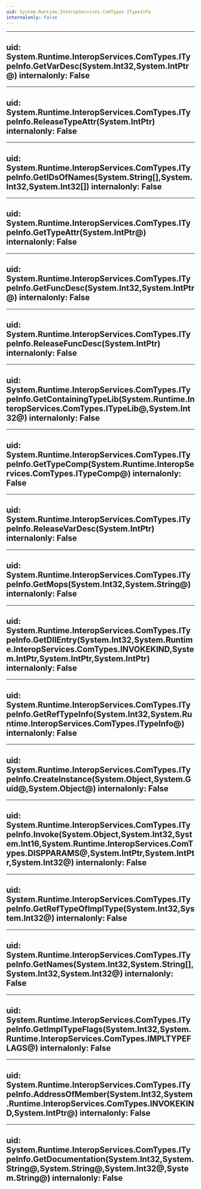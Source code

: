 ```yaml
---
uid: System.Runtime.InteropServices.ComTypes.ITypeInfo
internalonly: False
---
```


---
uid: System.Runtime.InteropServices.ComTypes.ITypeInfo.GetVarDesc(System.Int32,System.IntPtr@)
internalonly: False
---

---
uid: System.Runtime.InteropServices.ComTypes.ITypeInfo.ReleaseTypeAttr(System.IntPtr)
internalonly: False
---

---
uid: System.Runtime.InteropServices.ComTypes.ITypeInfo.GetIDsOfNames(System.String[],System.Int32,System.Int32[])
internalonly: False
---

---
uid: System.Runtime.InteropServices.ComTypes.ITypeInfo.GetTypeAttr(System.IntPtr@)
internalonly: False
---

---
uid: System.Runtime.InteropServices.ComTypes.ITypeInfo.GetFuncDesc(System.Int32,System.IntPtr@)
internalonly: False
---

---
uid: System.Runtime.InteropServices.ComTypes.ITypeInfo.ReleaseFuncDesc(System.IntPtr)
internalonly: False
---

---
uid: System.Runtime.InteropServices.ComTypes.ITypeInfo.GetContainingTypeLib(System.Runtime.InteropServices.ComTypes.ITypeLib@,System.Int32@)
internalonly: False
---

---
uid: System.Runtime.InteropServices.ComTypes.ITypeInfo.GetTypeComp(System.Runtime.InteropServices.ComTypes.ITypeComp@)
internalonly: False
---

---
uid: System.Runtime.InteropServices.ComTypes.ITypeInfo.ReleaseVarDesc(System.IntPtr)
internalonly: False
---

---
uid: System.Runtime.InteropServices.ComTypes.ITypeInfo.GetMops(System.Int32,System.String@)
internalonly: False
---

---
uid: System.Runtime.InteropServices.ComTypes.ITypeInfo.GetDllEntry(System.Int32,System.Runtime.InteropServices.ComTypes.INVOKEKIND,System.IntPtr,System.IntPtr,System.IntPtr)
internalonly: False
---

---
uid: System.Runtime.InteropServices.ComTypes.ITypeInfo.GetRefTypeInfo(System.Int32,System.Runtime.InteropServices.ComTypes.ITypeInfo@)
internalonly: False
---

---
uid: System.Runtime.InteropServices.ComTypes.ITypeInfo.CreateInstance(System.Object,System.Guid@,System.Object@)
internalonly: False
---

---
uid: System.Runtime.InteropServices.ComTypes.ITypeInfo.Invoke(System.Object,System.Int32,System.Int16,System.Runtime.InteropServices.ComTypes.DISPPARAMS@,System.IntPtr,System.IntPtr,System.Int32@)
internalonly: False
---

---
uid: System.Runtime.InteropServices.ComTypes.ITypeInfo.GetRefTypeOfImplType(System.Int32,System.Int32@)
internalonly: False
---

---
uid: System.Runtime.InteropServices.ComTypes.ITypeInfo.GetNames(System.Int32,System.String[],System.Int32,System.Int32@)
internalonly: False
---

---
uid: System.Runtime.InteropServices.ComTypes.ITypeInfo.GetImplTypeFlags(System.Int32,System.Runtime.InteropServices.ComTypes.IMPLTYPEFLAGS@)
internalonly: False
---

---
uid: System.Runtime.InteropServices.ComTypes.ITypeInfo.AddressOfMember(System.Int32,System.Runtime.InteropServices.ComTypes.INVOKEKIND,System.IntPtr@)
internalonly: False
---

---
uid: System.Runtime.InteropServices.ComTypes.ITypeInfo.GetDocumentation(System.Int32,System.String@,System.String@,System.Int32@,System.String@)
internalonly: False
---

